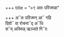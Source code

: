 +++
title = "०९ अतः परिज्मन्ना"

+++
अ᳓तः परिज्मन् आ᳓ गहि  
दिवो᳓ वा रोचना᳓द् अ᳓धि  
स᳓म् अस्मिन्न् ऋञ्जते गि᳓रः